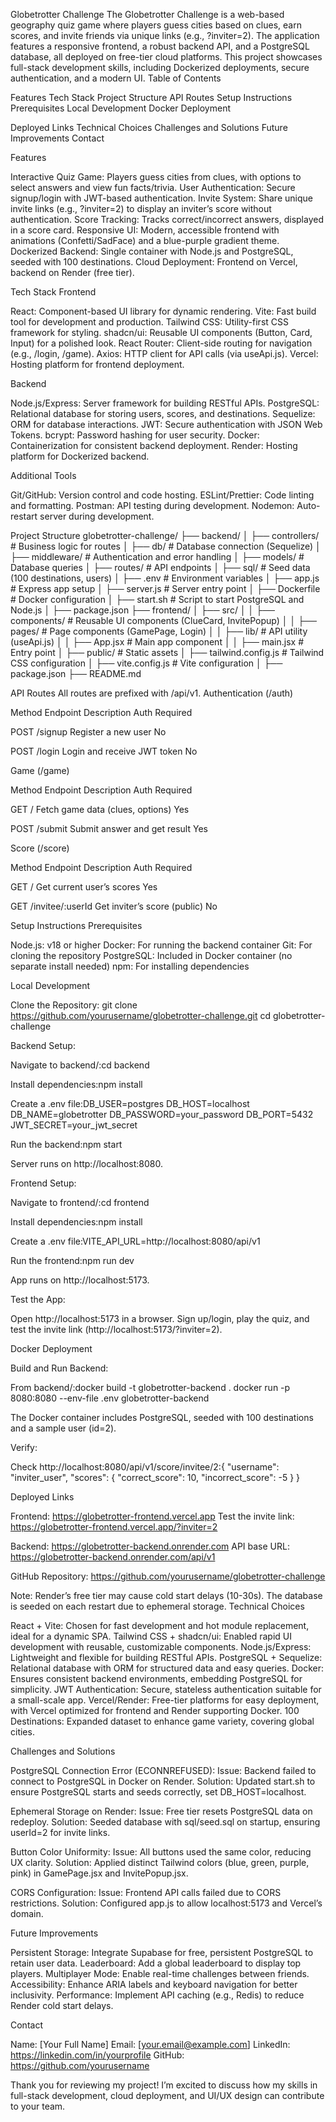 Globetrotter Challenge
The Globetrotter Challenge is a web-based geography quiz game where players guess cities based on clues, earn scores, and invite friends via unique links (e.g., ?inviter=2). The application features a responsive frontend, a robust backend API, and a PostgreSQL database, all deployed on free-tier cloud platforms. This project showcases full-stack development skills, including Dockerized deployments, secure authentication, and a modern UI.
Table of Contents

Features
Tech Stack
Project Structure
API Routes
Setup Instructions
Prerequisites
Local Development
Docker Deployment


Deployed Links
Technical Choices
Challenges and Solutions
Future Improvements
Contact

Features

Interactive Quiz Game: Players guess cities from clues, with options to select answers and view fun facts/trivia.
User Authentication: Secure signup/login with JWT-based authentication.
Invite System: Share unique invite links (e.g., ?inviter=2) to display an inviter’s score without authentication.
Score Tracking: Tracks correct/incorrect answers, displayed in a score card.
Responsive UI: Modern, accessible frontend with animations (Confetti/SadFace) and a blue-purple gradient theme.
Dockerized Backend: Single container with Node.js and PostgreSQL, seeded with 100 destinations.
Cloud Deployment: Frontend on Vercel, backend on Render (free tier).

Tech Stack
Frontend

React: Component-based UI library for dynamic rendering.
Vite: Fast build tool for development and production.
Tailwind CSS: Utility-first CSS framework for styling.
shadcn/ui: Reusable UI components (Button, Card, Input) for a polished look.
React Router: Client-side routing for navigation (e.g., /login, /game).
Axios: HTTP client for API calls (via useApi.js).
Vercel: Hosting platform for frontend deployment.

Backend

Node.js/Express: Server framework for building RESTful APIs.
PostgreSQL: Relational database for storing users, scores, and destinations.
Sequelize: ORM for database interactions.
JWT: Secure authentication with JSON Web Tokens.
bcrypt: Password hashing for user security.
Docker: Containerization for consistent backend deployment.
Render: Hosting platform for Dockerized backend.

Additional Tools

Git/GitHub: Version control and code hosting.
ESLint/Prettier: Code linting and formatting.
Postman: API testing during development.
Nodemon: Auto-restart server during development.

Project Structure
globetrotter-challenge/
├── backend/
│   ├── controllers/         # Business logic for routes
│   ├── db/                 # Database connection (Sequelize)
│   ├── middleware/         # Authentication and error handling
│   ├── models/             # Database queries
│   ├── routes/             # API endpoints
│   ├── sql/                # Seed data (100 destinations, users)
│   ├── .env                # Environment variables
│   ├── app.js              # Express app setup
│   ├── server.js           # Server entry point
│   ├── Dockerfile          # Docker configuration
│   ├── start.sh            # Script to start PostgreSQL and Node.js
│   ├── package.json
├── frontend/
│   ├── src/
│   │   ├── components/     # Reusable UI components (ClueCard, InvitePopup)
│   │   ├── pages/          # Page components (GamePage, Login)
│   │   ├── lib/            # API utility (useApi.js)
│   │   ├── App.jsx         # Main app component
│   │   ├── main.jsx        # Entry point
│   ├── public/             # Static assets
│   ├── tailwind.config.js  # Tailwind CSS configuration
│   ├── vite.config.js      # Vite configuration
│   ├── package.json
├── README.md

API Routes
All routes are prefixed with /api/v1.
Authentication (/auth)



Method
Endpoint
Description
Auth Required



POST
/signup
Register a new user
No


POST
/login
Login and receive JWT token
No


Game (/game)



Method
Endpoint
Description
Auth Required



GET
/
Fetch game data (clues, options)
Yes


POST
/submit
Submit answer and get result
Yes


Score (/score)



Method
Endpoint
Description
Auth Required



GET
/
Get current user’s scores
Yes


GET
/invitee/:userId
Get inviter’s score (public)
No


Setup Instructions
Prerequisites

Node.js: v18 or higher
Docker: For running the backend container
Git: For cloning the repository
PostgreSQL: Included in Docker container (no separate install needed)
npm: For installing dependencies

Local Development

Clone the Repository:
git clone https://github.com/yourusername/globetrotter-challenge.git
cd globetrotter-challenge


Backend Setup:

Navigate to backend/:cd backend


Install dependencies:npm install


Create a .env file:DB_USER=postgres
DB_HOST=localhost
DB_NAME=globetrotter
DB_PASSWORD=your_password
DB_PORT=5432
JWT_SECRET=your_jwt_secret


Run the backend:npm start


Server runs on http://localhost:8080.




Frontend Setup:

Navigate to frontend/:cd frontend


Install dependencies:npm install


Create a .env file:VITE_API_URL=http://localhost:8080/api/v1


Run the frontend:npm run dev


App runs on http://localhost:5173.




Test the App:

Open http://localhost:5173 in a browser.
Sign up/login, play the quiz, and test the invite link (http://localhost:5173/?inviter=2).



Docker Deployment

Build and Run Backend:

From backend/:docker build -t globetrotter-backend .
docker run -p 8080:8080 --env-file .env globetrotter-backend


The Docker container includes PostgreSQL, seeded with 100 destinations and a sample user (id=2).


Verify:

Check http://localhost:8080/api/v1/score/invitee/2:{ "username": "inviter_user", "scores": { "correct_score": 10, "incorrect_score": -5 } }





Deployed Links

Frontend: https://globetrotter-frontend.vercel.app
Test the invite link: https://globetrotter-frontend.vercel.app/?inviter=2


Backend: https://globetrotter-backend.onrender.com
API base URL: https://globetrotter-backend.onrender.com/api/v1


GitHub Repository: https://github.com/yourusername/globetrotter-challenge

Note: Render’s free tier may cause cold start delays (10-30s). The database is seeded on each restart due to ephemeral storage.
Technical Choices

React + Vite: Chosen for fast development and hot module replacement, ideal for a dynamic SPA.
Tailwind CSS + shadcn/ui: Enabled rapid UI development with reusable, customizable components.
Node.js/Express: Lightweight and flexible for building RESTful APIs.
PostgreSQL + Sequelize: Relational database with ORM for structured data and easy queries.
Docker: Ensures consistent backend environments, embedding PostgreSQL for simplicity.
JWT Authentication: Secure, stateless authentication suitable for a small-scale app.
Vercel/Render: Free-tier platforms for easy deployment, with Vercel optimized for frontend and Render supporting Docker.
100 Destinations: Expanded dataset to enhance game variety, covering global cities.

Challenges and Solutions

PostgreSQL Connection Error (ECONNREFUSED):
Issue: Backend failed to connect to PostgreSQL in Docker on Render.
Solution: Updated start.sh to ensure PostgreSQL starts and seeds correctly, set DB_HOST=localhost.


Ephemeral Storage on Render:
Issue: Free tier resets PostgreSQL data on redeploy.
Solution: Seeded database with sql/seed.sql on startup, ensuring userId=2 for invite links.


Button Color Uniformity:
Issue: All buttons used the same color, reducing UX clarity.
Solution: Applied distinct Tailwind colors (blue, green, purple, pink) in GamePage.jsx and InvitePopup.jsx.


CORS Configuration:
Issue: Frontend API calls failed due to CORS restrictions.
Solution: Configured app.js to allow localhost:5173 and Vercel’s domain.



Future Improvements

Persistent Storage: Integrate Supabase for free, persistent PostgreSQL to retain user data.
Leaderboard: Add a global leaderboard to display top players.
Multiplayer Mode: Enable real-time challenges between friends.
Accessibility: Enhance ARIA labels and keyboard navigation for better inclusivity.
Performance: Implement API caching (e.g., Redis) to reduce Render cold start delays.

Contact

Name: [Your Full Name]
Email: [your.email@example.com]
LinkedIn: https://linkedin.com/in/yourprofile
GitHub: https://github.com/yourusername

Thank you for reviewing my project! I’m excited to discuss how my skills in full-stack development, cloud deployment, and UI/UX design can contribute to your team.
